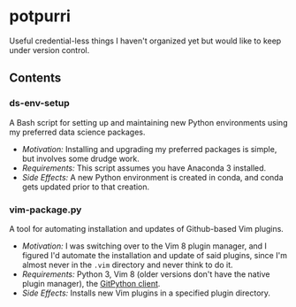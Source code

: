 # potpurri
Useful credential-less things I haven't organized yet but would like to keep under version control.


## Contents

### ds-env-setup

A Bash script for setting up and maintaining new Python environments using my preferred data science packages.
* *Motivation:* Installing and upgrading my preferred packages is simple, but involves some drudge work.
* *Requirements:* This script assumes you have Anaconda 3 installed.
* *Side Effects:* A new Python environment is created in conda, and conda gets updated prior to that creation.

### vim-package.py

A tool for automating installation and updates of Github-based Vim plugins.
* *Motivation:* I was switching over to the Vim 8 plugin manager, and I figured I'd automate the installation and update of said plugins, since I'm almost never in the `.vim` directory and never think to do it.
* *Requirements:* Python 3, Vim 8 (older versions don't have the native plugin manager), the [GitPython client](https://github.com/gitpython-developers/GitPython).
* *Side Effects:* Installs new Vim plugins in a specified plugin directory.
